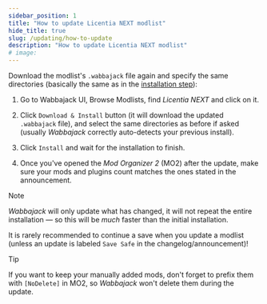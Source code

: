 ```yaml
---
sidebar_position: 1
title: "How to update Licentia NEXT modlist"
hide_title: true
slug: /updating/how-to-update
description: "How to update Licentia NEXT modlist"
# image:
---
```


Download the modlist's `.wabbajack` file again and specify the same directories (basically the same as in the [installation step](#4-downloading-and-installing-the-list-from-wabbajack)):

1. Go to Wabbajack UI, Browse Modlists, find _Licentia NEXT_ and click on it.

2. Click `Download & Install` button (it will download the updated `.wabbajack` file), and select the same directories as before if asked (usually *Wabbajack* correctly auto-detects your previous install).

3. Click `Install` and wait for the installation to finish.

4. Once you've opened the *Mod Organizer 2* (MO2) after the update, make sure your mods and plugins count matches the ones stated in the announcement.

> [!NOTE]
> _Wabbajack_ will only update what has changed, it will not repeat the entire installation &mdash; so this will be *much* faster than the initial installation.
>
>It is rarely recommended to continue a save when you update a modlist (unless an update is labeled `Save Safe` in the changelog/announcement)!

> [!TIP]
> If you want to keep your manually added mods, don't forget to prefix them with `[NoDelete]` in MO2, so _Wabbajack_ won't delete them during the update.
